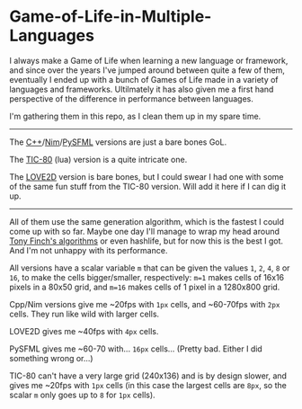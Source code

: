 # Game-of-Life-in-Multiple-Languages
I always make a Game of Life when learning a new language or framework, and since over the years I've jumped around between quite a few of them, eventually I ended up with a bunch of Games of Life made in a variety of languages and frameworks. Ultilmately it has also given me a first hand perspective of the difference in performance between languages.

I'm gathering them in this repo, as I clean them up in my spare time. 

---

The [C++](./C++)/[Nim](./Nim)/[PySFML](./Python/PySFML) versions are just a bare bones GoL. 

The [TIC-80](./Lua/TIC-80) (lua) version is a quite intricate one. 

The [LOVE2D](./Lua/LÖVE2D/) version is bare bones, but I could swear I had one with some of the same fun stuff from the TIC-80 version. Will add it here if I can dig it up.

---

All of them use the same generation algorithm, which is the fastest I could come up with so far. Maybe one day I'll manage to wrap my head around [Tony Finch's algorithms](https://dotat.at/prog/life/life.html) or even hashlife, but for now this is the best I got. And I'm not unhappy with its performance. 

All versions have a scalar variable `m` that can be given the values `1`, `2`, `4`, `8` or `16`, to make the cells bigger/smaller, respectively: `m=1` makes cells of 16x16 pixels in a 80x50 grid, and `m=16` makes cells of 1 pixel in a 1280x800 grid.

Cpp/Nim versions give me ~20fps with `1px` cells, and ~60-70fps with `2px` cells. They run like wild with larger cells.

LOVE2D gives me ~40fps with `4px` cells.

PySFML gives me ~60-70 with... `16px` cells... (Pretty bad. Either I did something wrong or...)

TIC-80 can't have a very large grid (240x136) and is by design slower, and gives me ~20fps with `1px` cells (in this case the largest cells are `8px`, so the scalar `m` only goes up to `8` for `1px` cells).

